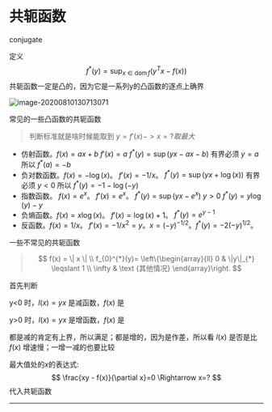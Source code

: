 # 共轭函数

conjugate



定义
$$
f^{*}(y)=\sup _{x \in \operatorname{dom} f}\left(y^{T} x-f(x)\right)
$$
共轭函数一定是凸的，因为它是一系列y的凸函数的逐点上确界



![image-20200810130713071](C:\Users\zhiyuyang4\AppData\Roaming\Typora\typora-user-images\image-20200810130713071.png)





常见的一些凸函数的共轭函数

> 判断标准就是啥时候能取到 $y = f'(x) -> x=?取最大$

- 仿射函数。$f(x) = ax + b$    $f'(x) = a$    $f^*(y) = \sup (yx - ax -b)$ 有界必须 $y=a$ 所以 $f^*(a) = -b$
- 负对数函数。$f(x) = -\log (x)$。 $f'(x) = -1/x$。 $f^*(y) = \sup (yx + \log(x))$ 有界必须 $y<0$ 所以 $f^*(y) = -1 -\log(-y)$
- 指数函数。 $f(x) = e^x$。 $f'(x) = e^x$。 $f^*(y) = \sup (yx - e^x)$  $y>0$ $f^*(y) = y\log(y)-y$
- 负熵函数。$f(x) = x\log(x)$。 $f'(x) = \log(x) + 1$。 $f^*(y) = e^{y-1}$ 
- 反函数。$f(x) = 1/x$。 $f'(x) = -1/x^2 = y$。$x = (-y)^{-1/2}$。$f^*(y) = -2(-y)^{1/2}$。

一些不常见的共轭函数

> $$
> f(x) = \| x \|
> \\
> f_{0}^{*}(y)=
> \left\{\begin{array}{ll}
> 0 & \|y\|_{*} \leqslant 1 \\
> \infty & \text {其他情况}
> \end{array}\right.
> $$
>
> 





首先判断

y<0 时，$l(x) = yx$ 是减函数，$f(x)$ 是

y>0 时，$l(x) = yx$ 是增函数，$f(x)$ 是



都是减的肯定有上界，所以满足；都是增的，因为是作差，所以看 $l(x)$ 是否是比 $f(x)$ 增速慢；一增一减的也要比较



最大值处的$x$的表达式:
$$
\frac{xy - f(x)}{\partial x}=0 \Rightarrow x=?
$$
代入共轭函数



---

